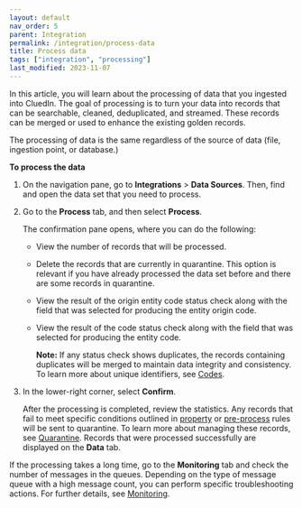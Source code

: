 ```yaml
---
layout: default
nav_order: 5
parent: Integration
permalink: /integration/process-data
title: Process data
tags: ["integration", "processing"]
last_modified: 2023-11-07
---
```


In this article, you will learn about the processing of data that you ingested into CluedIn. The goal of processing is to turn your data into records that can be searchable, cleaned, deduplicated, and streamed. These records can be merged or used to enhance the existing golden records.

The processing of data is the same regardless of the source of data (file, ingestion point, or database.)

**To process the data**

1. On the navigation pane, go to **Integrations** > **Data Sources**. Then, find and open the data set that you need to process.

1. Go to the **Process** tab, and then select **Process**.

    The confirmation pane opens, where you can do the following:

    - View the number of records that will be processed.

    - Delete the records that are currently in quarantine. This option is relevant if you have already processed the data set before and there are some records in quarantine.

    - View the result of the origin entity code status check along with the field that was selected for producing the entity origin code.

    - View the result of the code status check along with the field that was selected for producing the entity code.

        **Note:** If any status check shows duplicates, the records containing duplicates will be merged to maintain data integrity and consistency. To learn more about unique identifiers, see [Codes](https://dev.azure.com/CluedIn-io/CluedIn/_wiki/wikis/CluedIn.wiki/1392/Create-mapping?anchor=codes).

1. In the lower-right corner, select **Confirm**.

    After the processing is completed, review the statistics. Any records that fail to meet specific conditions outlined in [property](/Documentation/Integrations/Additional-operations-on-records/Property-rules) or [pre-process](/Documentation/Integrations/Additional-operations-on-records/Pre%2Dprocess-rules) rules will be sent to quarantine. To learn more about managing these records, see [Quarantine](/Documentation/Integrations/Additional-operations-on-records/Quarantine). Records that were processed successfully are displayed on the **Data** tab.

If the processing takes a long time, go to the **Monitoring** tab and check the number of messages in the queues. Depending on the type of message queue with a high message count, you can perform specific troubleshooting actions. For further details, see [Monitoring](/Documentation/Integrations/Additional-operations-on-records/Monitoring).